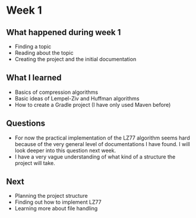# Week 1

## What happened during week 1
- Finding a topic
- Reading about the topic
- Creating the project and the initial documentation

## What I learned
- Basics of compression algorithms
- Basic ideas of Lempel-Ziv and Huffman algorithms
- How to create a Gradle project (I have only used Maven before)

## Questions
- For now the practical implementation of the LZ77 algorithm seems hard because of the very general level of documentations I have found. I will look deeper into this question next week.
- I have a very vague understanding of what kind of a structure the project will take.

## Next
- Planning the project structure
- Finding out how to implement LZ77
- Learning more about file handling
